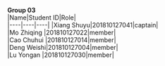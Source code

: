 **Group 03**  
|Name|Student ID|Role|  
|----|----|----|
|Xiang Shuyu|201810127041|captain|  
|Mo Zhiqing |201810127022|member|  
|Cao Chuhui |201810127014|member|  
|Deng Weishi|201810127004|member|  
|Lu Yongan   |201810127030|member|  
